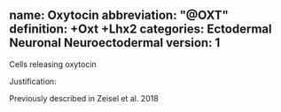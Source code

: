 name: Oxytocin
abbreviation: "@OXT"
definition: +Oxt +Lhx2
categories: Ectodermal Neuronal Neuroectodermal
version: 1
---

Cells releasing oxytocin

Justification:

Previously described in Zeisel et al. 2018

